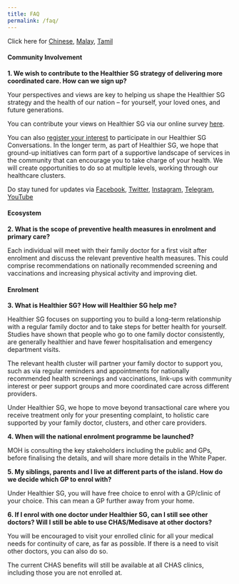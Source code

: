 ```yaml
---
title: FAQ
permalink: /faq/
---
```

Click here for [Chinese](/faq-cn), [Malay](/faq-ml), [Tamil](/faq-ta)

#### **Community Involvement**

**1. We wish to contribute to the Healthier SG strategy of delivering more coordinated care. How can we sign up?**

Your perspectives and views are key to helping us shape the Healthier SG strategy and the health of our nation – for yourself, your loved ones, and future generations. 

You can contribute your views on Healthier SG via our online survey [here](https://form.gov.sg/#!/6254f4af045bce0012fc5a8b). 

You can also [register your interest](https://go.gov.sg/hsginterest) to participate in our Healthier SG Conversations. 
In the longer term, as part of Healthier SG, we hope that ground-up initiatives can form part of a supportive landscape of services in the community that can encourage you to take charge of your health. We will create opportunities to do so at multiple levels, working through our healthcare clusters. 

Do stay tuned for updates via [Facebook](https://www.facebook.com/sghealthministry),  [Twitter](https://twitter.com/sporeMOH), [Instagram](https://www.instagram.com/moh_singapore/), [Telegram](https://t.me/MOHsingapore), [YouTube](https://www.youtube.com/user/MOHSingapore)

#### **Ecosystem**
**2. What is the scope of preventive health measures in enrolment and primary care?**

Each individual will meet with their family doctor for a first visit after enrolment and discuss the relevant preventive health measures. This could comprise recommendations on nationally recommended screening and vaccinations and increasing physical activity and improving diet. 

#### **Enrolment**

**3. What is Healthier SG? How will Healthier SG help me?**

Healthier SG focuses on supporting you to build a long-term relationship with a regular family doctor and to take steps for better health for yourself. Studies have shown that people who go to one family doctor consistently, are generally healthier and have fewer hospitalisation and emergency department visits.

The relevant health cluster will partner your family doctor to support you, such as via regular reminders and appointments for nationally recommended health screenings and vaccinations, link-ups with community interest or peer support groups and more coordinated care across different providers. 

Under Healthier SG, we hope to move beyond transactional care where you receive treatment only for your presenting complaint, to holistic care supported by your family doctor, clusters, and other care providers.

**4. When will the national enrolment programme be launched?**

MOH is consulting the key stakeholders including the public and GPs, before finalising the details, and will share more details in the White Paper. 

**5. My siblings, parents and I live at different parts of the island. How do we decide which GP to enrol with?**

Under Healthier SG, you will have free choice to enrol with a GP/clinic of your choice. This can mean a GP further away from your home. 

**6.  If I enrol with one doctor under Healthier SG, can I still see other doctors? Will I still be able to use CHAS/Medisave at other doctors?**

You will be encouraged to visit your enrolled clinic for all your medical needs for continuity of care, as far as possible. If there is a need to visit other doctors, you can also do so. 

The current CHAS benefits will still be available at all CHAS clinics, including those you are not enrolled at.